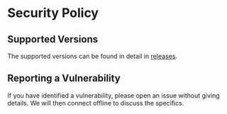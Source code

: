 # Security Policy

## Supported Versions

The supported versions can be found in detail in [releases](https://github.com/taxonomicallyinformedannotation/tima-r/releases).

## Reporting a Vulnerability

If you have identified a vulnerability, please open an issue without giving details.
We will then connect offline to discuss the specifics.
